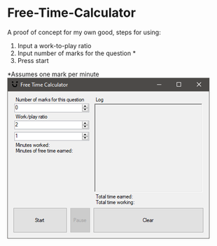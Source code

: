# Free-Time-Calculator
A proof of concept for my own good, steps for using:
  1) Input a work-to-play ratio
  2) Input number of marks for the question *
  3) Press start

*Assumes one mark per minute
![Screenshot](/Screenshot.png)
